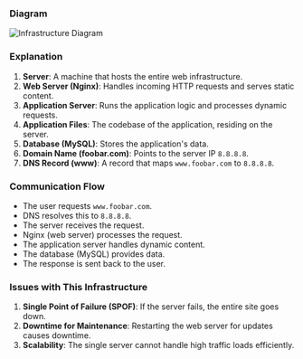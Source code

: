 ### Diagram

![Infrastructure Diagram](https://i.postimg.cc/C1L5bLbF/temp-Imagei-Ous-Tn.avif)

### Explanation

1. **Server**: A machine that hosts the entire web infrastructure.
2. **Web Server (Nginx)**: Handles incoming HTTP requests and serves static content.
3. **Application Server**: Runs the application logic and processes dynamic requests.
4. **Application Files**: The codebase of the application, residing on the server.
5. **Database (MySQL)**: Stores the application's data.
6. **Domain Name (foobar.com)**: Points to the server IP `8.8.8.8`.
7. **DNS Record (www)**: A record that maps `www.foobar.com` to `8.8.8.8`.

### Communication Flow

- The user requests `www.foobar.com`.
- DNS resolves this to `8.8.8.8`.
- The server receives the request.
- Nginx (web server) processes the request.
- The application server handles dynamic content.
- The database (MySQL) provides data.
- The response is sent back to the user.

### Issues with This Infrastructure

1. **Single Point of Failure (SPOF)**: If the server fails, the entire site goes down.
2. **Downtime for Maintenance**: Restarting the web server for updates causes downtime.
3. **Scalability**: The single server cannot handle high traffic loads efficiently.
